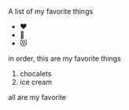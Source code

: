 A list of my favorite things
- ❤
- 🐼
- 😻

in order, this are my favorite things
1. chocalets
2. ice cream

all are my favorite
